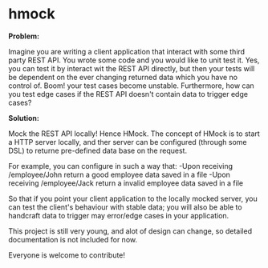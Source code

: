 hmock
========

<b>Problem:</b>

Imagine you are writing a client application that interact with some third party REST API. You wrote some code and you would 
like to unit test it. Yes, you can test it by interact wit the REST API directly, but then your tests will be 
dependent on the ever changing returned data which you have no control of. Boom! your test cases become unstable. 
Furthermore, how can you test edge cases if the REST API doesn't contain data to trigger edge cases? 


<b>Solution:</b>

Mock the REST API locally! Hence HMock. The concept of HMock is to start a HTTP server locally, and ther server can be
configured (through some DSL) to returne pre-defined data base on the request. 

For example, you can configure in such a way that:
-Upon receiving /employee/John return a good employee data saved in a file
-Upon receiving /employee/Jack return a invalid employee data saved in a file

So that if you point your client application to the locally mocked server, you can test the client's behaviour with 
stable data; you will also be able to handcraft data to trigger may error/edge cases in your application.

This project is still very young, and alot of design can change, so detailed documentation is not included for now.

Everyone is welcome to contribute!

